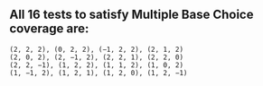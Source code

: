 ## All 16 tests to satisfy Multiple Base Choice coverage are: 
```
(2, 2, 2), (0, 2, 2), (−1, 2, 2), (2, 1, 2)
(2, 0, 2), (2, −1, 2), (2, 2, 1), (2, 2, 0)
(2, 2, −1), (1, 2, 2), (1, 1, 2), (1, 0, 2)
(1, −1, 2), (1, 2, 1), (1, 2, 0), (1, 2, −1)
```
